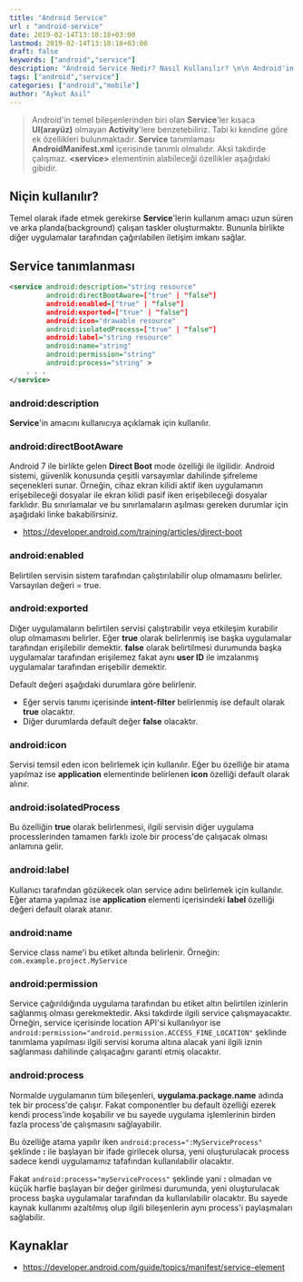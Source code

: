 ```yaml
---
title: "Android Service"
url : "android-service"
date: 2019-02-14T13:10:18+03:00
lastmod: 2019-02-14T13:10:18+03:00
draft: false
keywords: ["android","service"]
description: "Android Service Nedir? Nasıl Kullanılır? \n\n Android'in temel bileşenlerinden biri olan Service'ler kısaca UI(arayüz) olmayan Activity'lere benzetebiliriz."
tags: ["android","service"]
categories: ["android","mobile"]
author: "Aykut Asil"
---
```


> Android'in temel bileşenlerinden biri olan **Service**'ler kısaca **UI(arayüz)** olmayan **Activity**'lere benzetebiliriz. Tabi ki kendine göre ek özellikleri bulunmaktadır.
**Service** tanımlaması **AndroidManifest.xml** içerisinde tanımlı olmalıdır. Aksi takdirde çalışmaz. **\<service\>** elementinin alabileceği özellikler aşağıdaki gibidir.

## Niçin kullanılır?

Temel olarak ifade etmek gerekirse **Service**'lerin kullanım amacı uzun süren ve arka planda(background) çalışan taskler oluşturmaktır. Bununla birlikte diğer uygulamalar tarafından çağırılabilen iletişim imkanı sağlar.

## Service tanımlanması

```xml
<service android:description="string resource"
         android:directBootAware=["true" | "false"]
         android:enabled=["true" | "false"]
         android:exported=["true" | "false"]
         android:icon="drawable resource"
         android:isolatedProcess=["true" | "false"]
         android:label="string resource"
         android:name="string"
         android:permission="string"
         android:process="string" >
    . . .
</service>
```

### android:description

**Service**'in amacını kullanıcıya açıklamak için kullanılır.

### android:directBootAware

Android 7 ile birlikte gelen **Direct Boot** mode özelliği ile ilgilidir. Android sistemi, güvenlik konusunda çeşitli varsayımlar dahilinde şifreleme seçenekleri sunar. Örneğin, cihaz ekran kilidi aktif iken uygulamanın erişebileceği dosyalar ile ekran kilidi pasif iken erişebileceği dosyalar farklıdır. Bu sınırlamalar ve bu sınırlamaların aşılması gereken durumlar için aşağıdaki linke bakabilirsiniz.

- <https://developer.android.com/training/articles/direct-boot>

### android:enabled

Belirtilen servisin sistem tarafından çalıştırılabilir olup olmamasını belirler. Varsayılan değeri = true.

### android:exported

Diğer uygulamaların belirtilen servisi çalıştırabilir veya etkileşim kurabilir olup olmamasını belirler. 
Eğer **true** olarak belirlenmiş ise başka uygulamalar tarafından erişilebilir demektir. **false** olarak belirtilmesi durumunda başka uygulamalar tarafından erişilemez fakat aynı **user ID** ile imzalanmış uygulamalar tarafından erişebilir demektir.

Default değeri aşağıdaki durumlara göre belirlenir.

- Eğer servis tanımı içerisinde **intent-filter** belirlenmiş ise default olarak **true** olacaktır.
- Diğer durumlarda default değer **false** olacaktır.

### android:icon

Servisi temsil eden icon belirlemek için kullanılır. Eğer bu özelliğe bir atama yapılmaz ise **application** elementinde belirlenen **icon** özelliği default olarak alınır.

### android:isolatedProcess

Bu özelliğin **true** olarak belirlenmesi, ilgili servisin diğer uygulama processlerinden tamamen farklı izole bir process'de çalışacak olması anlamına gelir.

### android:label

Kullanıcı tarafından gözükecek olan service adını belirlemek için kullanılır. Eğer atama yapılmaz ise **application** elementi içerisindeki **label** özelliği değeri default olarak atanır.

### android:name

Service class name'i bu etiket altında belirlenir. Örneğin: `com.example.project.MyService`

### android:permission

Service çağırıldığında uygulama tarafından bu etiket altın belirtilen izinlerin sağlanmış olması gerekmektedir. Aksi takdirde ilgili service çalışmayacaktır.
Örneğin, service içerisinde location API'si kullanılıyor ise `android:permission="android.permission.ACCESS_FINE_LOCATION"` şeklinde tanımlama yapılması ilgili servisi koruma altına alacak yani ilgili iznin sağlanması dahilinde çalışacağını garanti etmiş olacaktır.

### android:process

Normalde uygulamanın tüm bileşenleri, **uygulama.package.name** adında tek bir process'de çalışır. Fakat componentler bu default özelliği ezerek kendi process'inde koşabilir ve bu sayede uygulama işlemlerinin birden fazla process'de çalışmasını sağlayabilir. 

Bu özelliğe atama yapılır iken `android:process=":MyServiceProcess"` şeklinde **:** ile başlayan bir ifade girilecek olursa, yeni oluşturulacak process sadece kendi uygulamamız tafafından kullanılabilir olacaktır.

Fakat `android:process="myServiceProcess"` şeklinde yani **:** olmadan ve küçük harfle başlayan bir değer girilmesi durumunda, yeni oluşturulacak process başka uygulamalar tarafından da kullanılabilir olacaktır. Bu sayede kaynak kullanımı azaltılmış olup ilgili bileşenlerin aynı process'i paylaşmaları sağlabilir.

## Kaynaklar

- <https://developer.android.com/guide/topics/manifest/service-element>